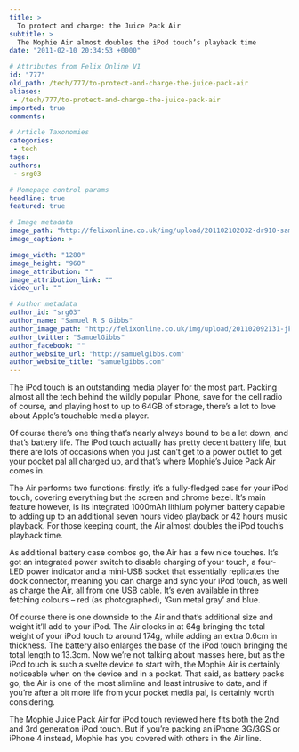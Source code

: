 ```yaml
---
title: >
  To protect and charge: the Juice Pack Air
subtitle: >
  The Mophie Air almost doubles the iPod touch’s playback time
date: "2011-02-10 20:34:53 +0000"

# Attributes from Felix Online V1
id: "777"
old_path: /tech/777/to-protect-and-charge-the-juice-pack-air
aliases:
 - /tech/777/to-protect-and-charge-the-juice-pack-air
imported: true
comments:

# Article Taxonomies
categories:
 - tech
tags:
authors:
 - srg03

# Homepage control params
headline: true
featured: true

# Image metadata
image_path: "http://felixonline.co.uk/img/upload/201102102032-dr910-samuelgi.jpg"
image_caption: >

image_width: "1280"
image_height: "960"
image_attribution: ""
image_attribution_link: ""
video_url: ""

# Author metadata
author_id: "srg03"
author_name: "Samuel R S Gibbs"
author_image_path: "http://felixonline.co.uk/img/upload/201102092131-jk708-FelixPro.jpg"
author_twitter: "SamuelGibbs"
author_facebook: ""
author_website_url: "http://samuelgibbs.com"
author_website_title: "samuelgibbs.com"
---
```


The iPod touch is an outstanding media player for the most part. Packing almost all the tech behind the wildly popular iPhone, save for the cell radio of course, and playing host to up to 64GB of storage, there’s a lot to love about Apple’s touchable media player.

Of course there’s one thing that’s nearly always bound to be a let down, and that’s battery life. The iPod touch actually has pretty decent battery life, but there are lots of occasions when you just can’t get to a power outlet to get your pocket pal all charged up, and that’s where Mophie’s Juice Pack Air comes in.

The Air performs two functions: firstly, it’s a fully-fledged case for your iPod touch, covering everything but the screen and chrome bezel. It’s main feature however, is its integrated 1000mAh lithium polymer battery capable to adding up to an additional seven hours video playback or 42 hours music playback. For those keeping count, the Air almost doubles the iPod touch’s playback time.

As additional battery case combos go, the Air has a few nice touches. It’s got an integrated power switch to disable charging of your touch, a four-LED power indicator and a mini-USB socket that essentially replicates the dock connector, meaning you can charge and sync your iPod touch, as well as charge the Air, all from one USB cable. It’s even available in three fetching colours – red (as photographed), ‘Gun metal gray’ and blue.

Of course there is one downside to the Air and that’s additional size and weight it’ll add to your iPod. The Air clocks in at 64g bringing the total weight of your iPod touch to around 174g, while adding an extra 0.6cm in thickness. The battery also enlarges the base of the iPod touch bringing the total length to 13.3cm. Now we’re not talking about masses here, but as the iPod touch is such a svelte device to start with, the Mophie Air is certainly noticeable when on the device and in a pocket. That said, as battery packs go, the Air is one of the most slimline and least intrusive to date, and if you’re after a bit more life from your pocket media pal, is certainly worth considering.

The Mophie Juice Pack Air for iPod touch reviewed here fits both the 2nd and 3rd generation iPod touch. But if you’re packing an iPhone 3G/3GS or iPhone 4 instead, Mophie has you covered with others in the Air line.
